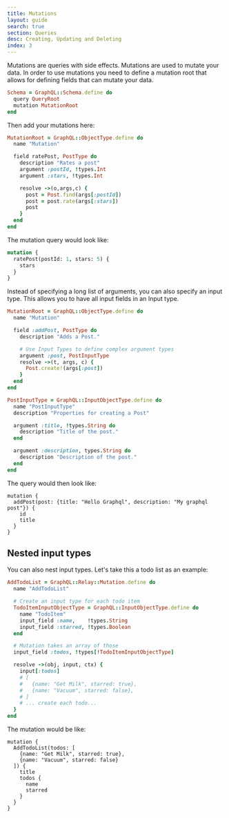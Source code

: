 ```yaml
---
title: Mutations
layout: guide
search: true
section: Queries
desc: Creating, Updating and Deleting
index: 3
---
```


Mutations are queries with side effects. Mutations are used to mutate your data. In order to use mutations you need to define a mutation root that allows for defining fields that can mutate your data.

```ruby
Schema = GraphQL::Schema.define do
  query QueryRoot
  mutation MutationRoot
end
```

Then add your mutations here:

```ruby
MutationRoot = GraphQL::ObjectType.define do
  name "Mutation"

  field ratePost, PostType do
    description "Rates a post"
    argument :postId, !types.Int
    argument :stars, !types.Int

    resolve ->(o,args,c) {
      post = Post.find(args[:postId])
      post = post.rate(args[:stars])
      post
    }
  end
end
```

The mutation query would look like:

```graphql
mutation {
  ratePost(postId: 1, stars: 5) {
    stars
  }
}
```


Instead of specifying a long list of arguments, you can also specify an input type. This allows you to have all input fields in an Input type.


```ruby
MutationRoot = GraphQL::ObjectType.define do
  name "Mutation"

  field :addPost, PostType do
    description "Adds a Post."

    # Use Input Types to define complex argument types
    argument :post, PostInputType
    resolve ->(t, args, c) {
      Post.create!(args[:post])
    }
  end
end

PostInputType = GraphQL::InputObjectType.define do
  name "PostInputType"
  description "Properties for creating a Post"

  argument :title, !types.String do
    description "Title of the post."
  end

  argument :description, types.String do
    description "Description of the post."
  end
end
```

The query would then look like:

```
mutation {
  addPost(post: {title: "Hello Graphql", description: "My graphql post"}) {
    id
    title
  }
}
```

## Nested input types

You can also nest input types. Let's take this a todo list as an example:

```ruby
AddTodoList = GraphQL::Relay::Mutation.define do
  name "AddTodoList"

  # Create an input type for each todo item
  TodoItemInputObjectType = GraphQL::InputObjectType.define do
    name "TodoItem"
    input_field :name,    !types.String
    input_field :starred, !types.Boolean
  end

  # Mutation takes an array of those
  input_field :todos, !types[!TodoItemInputObjectType]

  resolve ->(obj, input, ctx) {
    input[:todos]
    # [
    #   {name: "Get Milk", starred: true},
    #   {name: "Vacuum", starred: false},
    # ]
    # ... create each todo...
  }
end
```


The mutation would be like:

```
mutation {
  AddTodoList(todos: [
    {name: "Get Milk", starred: true},
    {name: "Vacuum", starred: false}
  ]) {
    title
    todos {
      name
      starred
    }
  }
}
```
